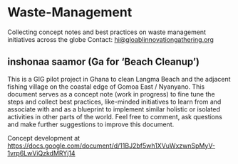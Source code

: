 # Waste-Management
Collecting concept notes and best practices on waste management initiatives across the globe
Contact: hi@gloablinnovationgathering.org 


## inshonaa saamor (Ga for ‘Beach Cleanup’)

This is a GIG pilot project in Ghana to clean Langma Beach and the adjacent fishing village on the coastal edge of Gomoa East / Nyanyano.
This document serves as a concept note (work in progress) to fine tune the steps and collect best practices, like-minded initiatives to learn from and associate with and as a blueprint to implement similar holistic or isolated activities in other parts of the world.
Feel free to comment, ask questions and make further suggestions to improve this document.

Concept development at https://docs.google.com/document/d/11BJ2bf5wh1XVuWxzwnSpMyV-1vrp6LwViQzkdMRYj14
